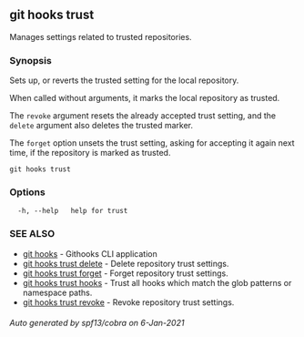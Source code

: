 ## git hooks trust

Manages settings related to trusted repositories.

### Synopsis

Sets up, or reverts the trusted setting for the local repository.

When called without arguments, it marks the local repository as trusted.

The `revoke` argument resets the already accepted trust setting,
and the `delete` argument also deletes the trusted marker.

The `forget` option unsets the trust setting, asking for accepting
it again next time, if the repository is marked as trusted.

```
git hooks trust
```

### Options

```
  -h, --help   help for trust
```

### SEE ALSO

* [git hooks](git_hooks.md)	 - Githooks CLI application
* [git hooks trust delete](git_hooks_trust_delete.md)	 - Delete repository trust settings.
* [git hooks trust forget](git_hooks_trust_forget.md)	 - Forget repository trust settings.
* [git hooks trust hooks](git_hooks_trust_hooks.md)	 - Trust all hooks which match the glob patterns or namespace paths.
* [git hooks trust revoke](git_hooks_trust_revoke.md)	 - Revoke repository trust settings.

###### Auto generated by spf13/cobra on 6-Jan-2021

